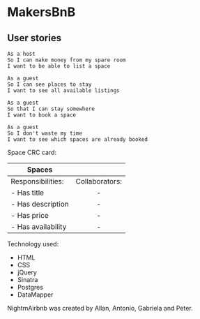 # MakersBnB


User stories
---

```
As a host
So I can make money from my spare room
I want to be able to list a space

As a guest
So I can see places to stay
I want to see all available listings

As a guest
So that I can stay somewhere
I want to book a space

As a guest
So I don't waste my time
I want to see which spaces are already booked
```
Space CRC card:

| Spaces      |           |   
| ------------- |:-------------:|
| Responsibilities:      | Collaborators: |  
| - Has title      | -     |    
| - Has description | -     |    
| - Has price |      - |
| - Has availability |   -   |


Technology used:
- HTML
- CSS
- jQuery
- Sinatra
- Postgres
- DataMapper

NightmAirbnb was created by Allan, Antonio, Gabriela and Peter.
